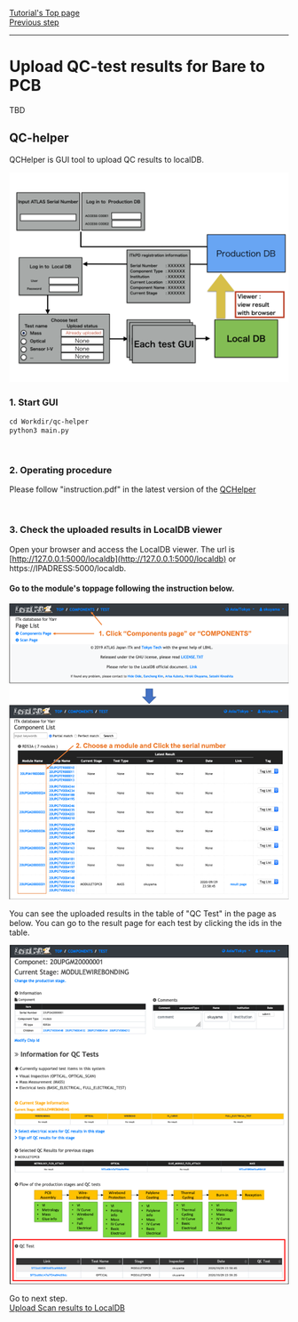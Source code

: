 [Tutorial's Top page](flow.md)<br>
[Previous step](upload_itkpdbare.md)<br>
<hr>

# Upload QC-test results for Bare to PCB


TBD


## QC-helper
QCHelper is GUI tool to upload QC results to localDB.

![demo scan](../images/qc-flow/QCHepler_structure.png)

### 1. Start GUI

```
cd Workdir/qc-helper
python3 main.py
```
<br>

### 2. Operating procedure

Please follow "instruction.pdf" in the latest version of the [QCHelper](https://gitlab.cern.ch/atlas-itk/sw/db/pixels/qc-viz-tools-dev/qc-helper/-/tree/master/doc/Instruction)

<br>

### 3. Check the uploaded results in LocalDB viewer

Open your browser and access the LocalDB viewer.
The url is [http://127.0.0.1:5000/localdb](http://127.0.0.1:5000/localdb) or https://IPADRESS:5000/localdb.

#### Go to the module's toppage following the instruction below.
![demo scan](../images/qc-flow/goto_module_toppage.png)

You can see the uploaded results in the table of "QC Test" in the page as below.
You can go to the result page for each test by clicking the ids in the table.

![demo scan](../images/qc-flow/view_QC_test.png)

Go to next step.<br>
[Upload Scan results to LocalDB](scanconsole.md)<br>

